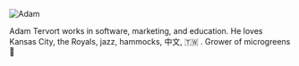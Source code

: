 ---
---
![Adam](/img/adam_400x400.jpg)

Adam Tervort works in software, marketing, and education. He loves Kansas City, the Royals, jazz, hammocks, 中文, 🇹🇼 . Grower of microgreens 🌱
